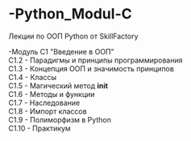# -Python_Modul-C
Лекции по ООП Python от SkillFactory

-Модуль С1 "Введение в ООП"                     
    С1.2 - Парадигмы и принципы программирования                   
    С1.3 - Концепция ООП и значимость принципов                     
    С1.4 - Классы  
    С1.5 - Магический метод __init__    
    С1.6 - Методы и функции    
    С1.7 - Наследование    
    С1.8 - Импорт классов    
    С1.9 - Полиморфизм в Python   
    С1.10 - Практикум
    

